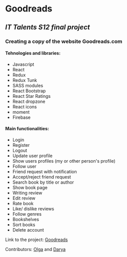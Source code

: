 # Goodreads

## *IT Talents S12 final project*

### Creating a copy of the website Goodreads.com

#### Tehnologies and libraries:
- Javascript
- React
- Redux
- Redux Tunk
- SASS modules
- React Bootstrap
- React Star Ratings
- React dropzone
- React icons
- moment
- Firebase

#### Main functionalities:
- Login
- Register
- Logout
- Update user profile
- Show users profiles (my or other person's profile)
- Follow user
- Friend request with notification
- Accept/reject friend request
- Search book by title or author
- Show book page
- Writing review
- Edit review
- Rate book
- Like/ dislike reviews
- Follow genres
- Bookshelves
- Sort books
- Delete account


Link to the project: [Goodreads](https://goodreads-9c368.web.app/)

Contributors: [Olga](https://github.com/OlgaKaikchiyan) and [Darya](https://github.com/Darya-Slugina)
